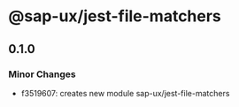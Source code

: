 # @sap-ux/jest-file-matchers

## 0.1.0

### Minor Changes

-   f3519607: creates new module sap-ux/jest-file-matchers
